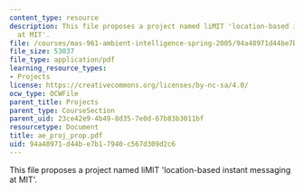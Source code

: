 ```yaml
---
content_type: resource
description: This file proposes a project named liMIT 'location-based instant messaging
  at MIT'.
file: /courses/mas-961-ambient-intelligence-spring-2005/94a48971d44be7b17940c567d309d2c6_ae_proj_prop.pdf
file_size: 53037
file_type: application/pdf
learning_resource_types:
- Projects
license: https://creativecommons.org/licenses/by-nc-sa/4.0/
ocw_type: OCWFile
parent_title: Projects
parent_type: CourseSection
parent_uid: 23ce42e9-4b49-8d35-7e0d-67b83b3011bf
resourcetype: Document
title: ae_proj_prop.pdf
uid: 94a48971-d44b-e7b1-7940-c567d309d2c6
---
```

This file proposes a project named liMIT 'location-based instant messaging at MIT'.